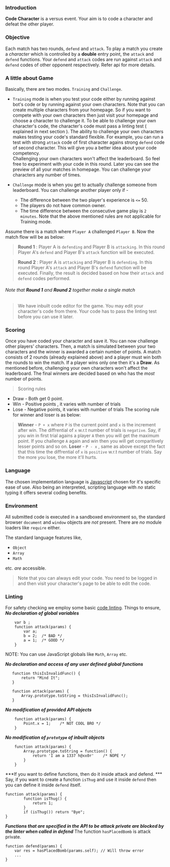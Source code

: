 ### Introduction

**Code Character** is a versus event. Your aim is to code a character and defeat the other player.

### Objective

Each match has two rounds, `defend` and `attack`. To play a match you create a *character* which is controlled by a **double** entry point, the `attack` and `defend` functions. Your `defend` and `attack` codes are run against `attack` and `defend` codes of other opponent respectively. Refer api for more details.

### A little about Game

Basically, there are two modes. `Training` and `Challenge`. 

* `Training` mode is when you test your code either by running against bot's code or by running against your own characters. Note that you can create multiple characters from your homepage. So if you want to compete with your own characters then just visit your homepage and choose a character to challenge it. To be able to challenge your own character's code, the character's code must pass a linting test ( explained in next section ). The ability to challenge your own characters makes testing your code's standard flexible. For example, you can run a test with strong `attack` code of first character agains strong `defend` code of second character. This will give you a better idea about your code competency.  
Challenging your own characters won't affect the leaderboard. So feel free to experiment with your code in this round. Later you can see the preview of all your matches in homepage. You can challenge your characters any number of times.

* `Challenge` mode is when you get to actually challenge someone from leaderboard. You can challenge another player only if -
    * The difference between the two player's experience is `<=` 50.
    * The players do not have common owner.
    * The time difference between the consecutive game play is `2 minutes`.
Note that the above mentioned rules are not applicable for Training mode.

Assume there is a match where `Player A` challenged `Player B`. Now the match flow will be as below:

>**Round 1** : Player A is `defending` and Player B is `attacking`. In this round Player A's `defend` and Player B's `attack` function will be executed.

>**Round 2** :  Player A is `attacking` and Player B is `defending`. In this round Player A's `attack` and Player B's `defend` function will be executed.
Finally, the result is decided based on how their `attack` and `defend` codes performed.


###### Note that ***Round 1*** and ***Round 2*** together make a single match

> We have inbuilt code editor for the game. You may edit your character's code from there. Your code has to pass the linting test before you can use it later.

### Scoring

Once you have coded your character and save it. You can now challenge other players' characters.
Then, a match is simulated between your two characters and the winner is awarded a certain number of points. A match consists of 2 rounds (already explained above) and a player must win both the rounds to win the match. If a player wins only one then it's a **Draw**. As mentioned before, challenging your own characters won't affect the leaderboard.
The final winners are decided based on who has the *most* number of points.
> Scoring rules
* Draw - Both get 0 point.
* Win  - Positive points , it varies with number of trials
* Lose - Negative points, it varies with number of trials 
The scoring rule for winner and loser is as below:

>    **Winner** -  `P + x` where `P` is the current point and `x` is the increment after win. The diffrential of `x` w.r.t number of trials is `negative`. Say, if you win in first trial agains a player `A` then you will get the maximum point. If you challenge  `A` again and win then you will get comparitively lesser points and so on.
**Loser** - `P - x` , same as above except the fact that this time the diffrential of `x` is `positive` w.r.t number of trials. Say the more you lose, the more it'll hurts.


### Language

The chosen implementation language is [Javascript](https://developer.mozilla.org/en/docs/Web/JavaScript) chosen for it's specific ease of use. Also being an interpreted, scripting language with *no* static typing it offers several coding benefits.

### Environment

All submitted code is executed in a sandboxed environment so, the standard browser `document` and `window` objects are *not* present. There are *no* module loaders like `require` either.

The standard language features like,
* `Object`
* `Array`
* `Math`

etc. *are* accessible.

>Note that you can always edit your code. You need to be logged in and then visit your character's page to be able to edit the code.


### Linting
For safety checking we employ some basic [code linting](http://en.wikipedia.org/wiki/Lint_%28software%29). Things to ensure,
***No declaration of global variables***
```
    var b ;
    function attack(params) {
        var a;
        b = 2;  /* BAD */
        a = 1;  /* GOOD */
    }
```
NOTE: You can use JavaScript globals like `Math`, `Array` etc.

***No declaration and access of any user defined global functions***

 ```
    function thisIsInvalidFunc() {
        return "Mind It";
    }

    function attack(params) {
        Array.prototype.toString = thisIsInvalidFunc();
    }
```
***No modification of provided API objects***
```
    function attack(params) {
        Point.x = 1;    /* NOT COOL BRO */
    }
```

***No modification of `prototype` of inbuilt objects***

```
    function attack(params) {
        Array.prototype.toString = function() {
            return 'I am a 1337 h@xx0r'    /* NOPE */
        }
    }
```
***If you want to define functions, then do it inside attack and defend. ***
Say, if you want to create a function `isThug` and use it inside `defend` then you can define it inside `defend` itself.

```
function attack(params) {
        function isThug() {
            return 1;
        }
        if (isThug()) return "Bye";
}
```

***Functions that are specified in the API to be attack private are blocked by the linter when called in defend*** 
The function `hasPlacedBomb` is attack private.

```
function defend(params) {
    var res = hasPlacedBomb(params.self); // Will throw error
    ...
}
```